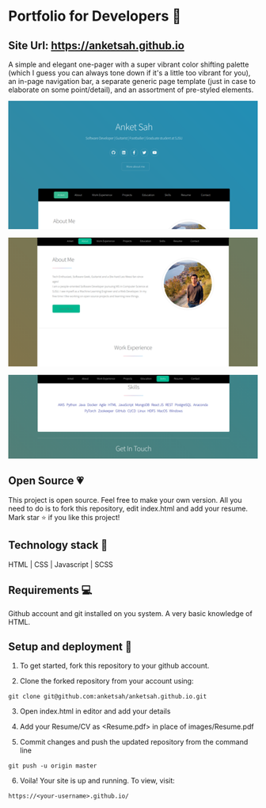 #   Portfolio for Developers :star2:

## Site Url: https://anketsah.github.io<br />


A simple and elegant one-pager with a super vibrant color shifting palette (which I guess you can always tone down if it's a little too vibrant for you), 
an in-page navigation bar, a separate generic page template (just in case to elaborate on some point/detail), and an assortment of pre-styled elements.

![Image](https://github.com/anketsah/anketsah.github.io/blob/master/images/s1.png)

![Image](https://github.com/anketsah/anketsah.github.io/blob/master/images/s2.png)

![Image](https://github.com/anketsah/anketsah.github.io/blob/master/images/s3.png)


## Open Source :heartpulse:
This project is open source. Feel free to make your own version. All you need to do is to fork this repository, edit index.html and add your resume. Mark star :star: if you like this project!


## Technology stack :wrench:
HTML | CSS | Javascript | SCSS


## Requirements :computer:

Github account and git installed on you system. A very basic knowledge of HTML. 


## Setup and deployment :rocket:

1. To get started, fork this repository to your github account.

2. Clone the forked repository from your account using:
```
git clone git@github.com:anketsah/anketsah.github.io.git
```

3. Open index.html in editor and add your details 

4. Add your Resume/CV as <Resume.pdf> in place of images/Resume.pdf

5. Commit changes and push the updated repository from the command line
```
git push -u origin master
```

6. Voila! Your site is up and running. To view, visit:
```
https://<your-username>.github.io/
```